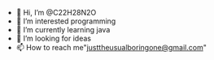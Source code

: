 - 👋 Hi, I’m @C22H28N2O
- 👀 I’m interested programming
- 🌱 I’m currently learning java
- 💞️ I’m looking for ideas
- 📫 How to reach me"justtheusualboringone@gmail.com"

<!---
C22H28N2O/C22H28N2O is a ✨ special ✨ repository because its `README.md` (this file) appears on your GitHub profile.
You can click the Preview link to take a look at your changes.
--->
